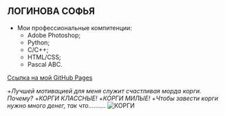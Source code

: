 ## ЛОГИНОВА СОФЬЯ

+ Мои профессиональные компитенции:
  + Adobe Photoshop;
  + Python;
  + C/C++;
  + HTML/CSS;
  + Pascal ABC.
  
 [Ссылка на мой GitHub Pages](https://sonyadk.github.io/LoginovaSofiaWeb.github.io/ "Ссылочка")
 
+_Лучшей мотивацией для меня служит счастливая морда корги. Почему?_
  +_КОРГИ КЛАССНЫЕ!_
  +_КОРГИ МИЛЫЕ!_
  +_Чтобы завести корги нужно много денег, так что.........._
 ![КОРГИ](https://images.unsplash.com/photo-1554692918-08fa0fdc9db3?ixlib=rb-1.2.1&ixid=eyJhcHBfaWQiOjEyMDd9&auto=format&fit=crop&w=1050&q=80)
